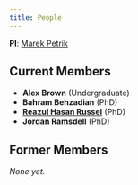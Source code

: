 ```yaml
---
title: People
---
```




**PI**: [Marek Petrik](http://cs.unh.edu/~mpetrik)



## Current Members

* **Alex Brown** (Undergraduate)
* **Bahram Behzadian** (PhD)
* [**Reazul Hasan Russel**](http://cs.unh.edu/~rr1042/reazul.html) (PhD)
* **Jordan Ramsdell** (PhD)

## Former Members

*None yet.*